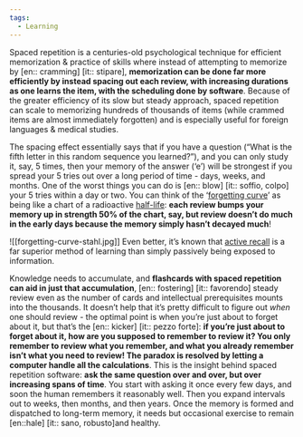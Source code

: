 ```yaml
---
tags:
  - Learning
---
```



Spaced repetition is a centuries-old psychological technique for efficient memorization & practice of skills where instead of attempting to memorize by [en:: cramming] [it:: stipare], **memorization can be done far more efficiently by instead spacing out each review, with increasing durations as one learns the item, with the scheduling done by software**.
Because of the greater efficiency of its slow but steady approach, spaced repetition can scale to memorizing hundreds of thousands of items (while crammed items are almost immediately forgotten) and is especially useful for foreign languages & medical studies.

The spacing effect essentially says that if you have a question (“What is the fifth letter in this random sequence you learned?”), and you can only study it, say, 5 times, then your memory of the answer (‘e’) will be strongest if you spread your 5 tries out over a long period of time - days, weeks, and months.
One of the worst things you can do is [en:: blow] [it:: soffio, colpo] your 5 tries within a day or two.
You can think of the ‘[forgetting curve](https://en.wikipedia.org/wiki/Forgetting_curve)’ as being like a chart of a radioactive [half-life](https://en.wikipedia.org/wiki/Half-life): **each review bumps your memory up in strength 50% of the chart, say, but review doesn’t do much in the early days because the memory simply hasn’t decayed much**!

![[forgetting-curve-stahl.jpg]]
Even better, it’s known that [active recall](https://en.wikipedia.org/wiki/Active_recall) is a far superior method of learning than simply passively being exposed to information.

Knowledge needs to accumulate, and **flashcards with spaced repetition can aid in just that accumulation**, [en:: fostering] [it:: favorendo] steady review even as the number of cards and intellectual prerequisites mounts into the ⁠thousands.
It doesn’t help that it’s pretty difficult to figure out _when_ one should review - the optimal point is when you’re just about to forget about it, but that’s the [en:: kicker] [it:: pezzo forte]: **if you’re just about to forget about it, how are you supposed to remember to review it? You only remember to review what you remember, and what you already remember isn’t what you need to review!⁠
The paradox is resolved by letting a computer handle all the calculations**. This is the insight behind spaced repetition software: **ask the same question over and over, but over increasing spans of time**. You start with asking it once every few days, and soon the human remembers it reasonably well. Then you expand intervals out to weeks, then months, and then years.
Once the memory is formed and dispatched to long-term memory, it needs but occasional exercise to remain [en::hale] [it:: sano, robusto]and healthy⁠.

